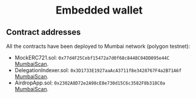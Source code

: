 # <h1 align="center"> Embedded wallet </h1>

## Contract addresses
All the contracts have been deployed to Mumbai network (polygon testnet):

- MockERC721.sol: `0x77d4F25Cebf15472a7d0f68c8448C04DD095e44C` [MumbaiScan](https://mumbai.polygonscan.com/address/0x77d4F25Cebf15472a7d0f68c8448C04DD095e44C).
- DelegationIndexer.sol: `0x3D1733E1927aaAcA3711f8e3428767F4a2B71A6f` [MumbaiScan](https://mumbai.polygonscan.com/address/0x3D1733E1927aaAcA3711f8e3428767F4a2B71A6f).
- AirdropApp.sol: `0x2302A8D72e2A98cE8e730d15C6c3582F8b318C0a` [MumbaiScan](https://mumbai.polygonscan.com/address/0x2302A8D72e2A98cE8e730d15C6c3582F8b318C0a).